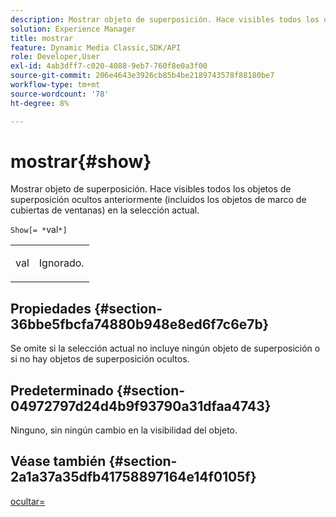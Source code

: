 ```yaml
---
description: Mostrar objeto de superposición. Hace visibles todos los objetos de superposición ocultos anteriormente (incluidos los objetos de marco de cubiertas de ventanas) en la selección actual.
solution: Experience Manager
title: mostrar
feature: Dynamic Media Classic,SDK/API
role: Developer,User
exl-id: 4ab3dff7-c020-4088-9eb7-760f8e0a3f00
source-git-commit: 206e4643e3926cb85b4be2189743578f88180be7
workflow-type: tm+mt
source-wordcount: '78'
ht-degree: 8%

---
```


# mostrar{#show}

Mostrar objeto de superposición. Hace visibles todos los objetos de superposición ocultos anteriormente (incluidos los objetos de marco de cubiertas de ventanas) en la selección actual.

`Show[= *`val`*]`

<table id="simpletable_88D25B9C8E0A47EF90C8ABEBDE777183"> 
 <tr class="strow"> 
  <td class="stentry"> <p><span class="varname"> val</span> </p> </td> 
  <td class="stentry"> <p>Ignorado. </p></td> 
 </tr> 
</table>

## Propiedades {#section-36bbe5fbcfa74880b948e8ed6f7c6e7b}

Se omite si la selección actual no incluye ningún objeto de superposición o si no hay objetos de superposición ocultos.

## Predeterminado {#section-04972797d24d4b9f93790a31dfaa4743}

Ninguno, sin ningún cambio en la visibilidad del objeto.

## Véase también {#section-2a1a37a35dfb41758897164e14f0105f}

[ocultar=](../../../../../ir-api/http-protocol/image-rendering-api-ref/c-ir-http-protocol-ref/c-ir-http-protocol-command-reference/r-ir-hide.md#reference-681b9782f90a45b18ed50292ab2c096c)
